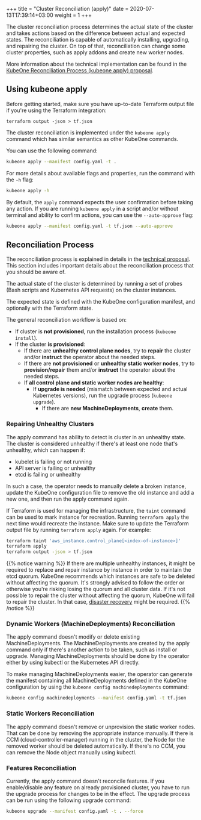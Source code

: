 +++
title = "Cluster Reconciliation (apply)"
date =  2020-07-13T17:39:14+03:00
weight = 1
+++

The cluster reconciliation process determines the actual state of the cluster
and takes actions based on the difference between actual and expected states.
The reconciliation is capable of automatically installing, upgrading, and
repairing the cluster. On top of that, reconciliation can change some cluster
properties, such as apply addons and create new worker nodes.

More information about the technical implementation can be found in the
[KubeOne Reconciliation Process (kubeone apply) proposal][apply-proposal].

## Using kubeone apply

Before getting started, make sure you have up-to-date Terraform output
file if you're using the Terraform integration:

```
terraform output -json > tf.json
```

The cluster reconciliation is implemented under the `kubeone apply` command
which has similar semantics as other KubeOne commands.

You can use the following command:

```bash
kubeone apply --manifest config.yaml -t .
```

For more details about available flags and properties, run the command with
the `-h` flag:

```bash
kubeone apply -h
```

By default, the `apply` command expects the user confirmation before taking
any action. If you are running `kubeone apply` in a script and/or without
terminal and ability to confirm actions, you can use the `--auto-approve`
flag:

```bash
kubeone apply --manifest config.yaml -t tf.json --auto-approve
```

## Reconciliation Process

The reconciliation process is explained in details in the
[technical proposal][apply-proposal]. This section includes important details
about the reconciliation process that you should be aware of.

The actual state of the cluster is determined by running a set of probes
(Bash scripts and Kubernetes API requests) on the cluster instances.

The expected state is defined with the KubeOne configuration manifest, and
optionally with the Terraform state.

The general reconciliation workflow is based on:

* If cluster is **not provisioned**, run the installation process
  (`kubeone install`).
* If the cluster **is provisioned**:
  * If there are **unhealthy control plane nodes**, try to **repair** the cluster
    and/or **instruct** the operator about the needed steps.
  * If there are **not provisioned** or **unhealthy static worker nodes**, try
    to **provision/repair** them and/or **instruct** the operator about the
    needed steps.
  * If **all control plane and static worker nodes are healthy**:
    * If **upgrade is needed** (mismatch between expected and actual Kubernetes
    versions), run the upgrade process (`kubeone upgrade`).
      * If there are **new MachineDeployments**, **create** them.

### Repairing Unhealthy Clusters

The apply command has ability to detect is cluster in an unhealthy
state. The cluster is considered unhealthy if there's at least one
node that's unhealthy, which can happen if:

* kubelet is failing or not running
* API server is failing or unhealthy
* etcd is failing or unhealthy

In such a case, the operator needs to manually delete a broken instance,
update the KubeOne configuration file to remove the old instance and add
a new one, and then run the apply command again.

If Terraform is used for managing the infrastructure, the `taint` command
can be used to mark instance for recreation. Running `terraform apply` the
next time would recreate the instance. Make sure to update the Terraform output
file by running `terraform apply` again. For example:

```bash
terraform taint 'aws_instance.control_plane[<index-of-instance>]'
terraform apply
terraform output -json > tf.json
```

{{% notice warning %}}
If there are multiple unhealthy instances, it might be required to replace
and repair instance by instance in order to maintain the etcd quorum. KubeOne
recommends which instances are safe to be deleted without affecting the quorum.
It's strongly advised to follow the order or otherwise you're risking losing
the quorum and all cluster data. If it's not possible to repair the cluster
without affecting the quorum, KubeOne will fail to repair the cluster. In that
case, [disaster recovery](../manual_cluster_recovery/) might be required.
{{% /notice %}}

### Dynamic Workers (MachineDeployments) Reconciliation

The apply command doesn't modify or delete existing MachineDeployments.
The MachineDeployments are created by the apply command only if there's
another action to be taken, such as install or upgrade. Managing
MachineDeployments should be done by the operator either by using kubectl or
the Kubernetes API directly.

To make managing MachineDeployments easier, the operator can generate the
manifest containing all MachineDeployments defined in the KubeOne
configuration by using the `kubeone config machinedeployments` command:

```bash
kubeone config machinedeployments --manifest config.yaml -t tf.json
```

### Static Workers Reconciliation

The apply command doesn't remove or unprovision the static worker
nodes. That can be done by removing the appropriate instance manually.
If there is CCM (cloud-controller-manager) running in the cluster, the Node for
the removed worker should be deleted automatically. If there's no CCM, you can
remove the Node object manually using kubectl.

### Features Reconciliation

Currently, the apply command doesn't reconcile features. If you enable/disable
any feature on already provisioned cluster, you have to run the upgrade process
for changes to be in the effect. The upgrade process can be run using the
following upgrade command:

```bash
kubeone upgrade --manifest config.yaml -t . --force
```

[apply-proposal]: https://github.com/kubermatic/kubeone/blob/release/v1.0/docs/proposals/20200224-apply.md
